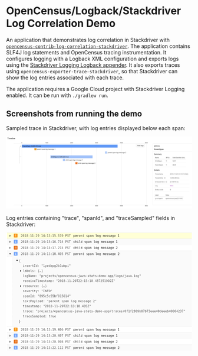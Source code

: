 # OpenCensus/Logback/Stackdriver Log Correlation Demo

An application that demonstrates log correlation in Stackdriver with
[`opencensus-contrib-log-correlation-stackdriver`](https://github.com/census-instrumentation/opencensus-java/tree/master/contrib/log_correlation/stackdriver).
The application contains SLF4J log statements and
OpenCensus tracing instrumentation. It configures logging with a Logback XML configuration and
exports logs using the
[Stackdriver Logging Logback appender](https://cloud.google.com/logging/docs/setup/java#logback_appender).
It also exports traces using `opencensus-exporter-trace-stackdriver`, so that Stackdriver can show
the log entries associated with each trace.

The application requires a Google Cloud project with Stackdriver Logging enabled. It can be run with
`./gradlew run`.

## Screenshots from running the demo

Sampled trace in Stackdriver, with log entries displayed below each span:

![Traces](images/trace.png "Example trace in Stackdriver")

Log entries containing "trace", "spanId", and "traceSampled" fields in Stackdriver:

![Logs](images/logs.png "Example logs in Stackdriver")
